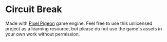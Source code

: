 # Circuit Break
Made with [Pixel Pigeon](https://github.com/evannorton/Pixel-Pigeon) game engine. Feel free to use this unlicensed project as a learning resource, but please do not use the game's assets in your own work without permission.
